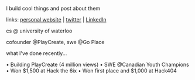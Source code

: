 I build cool things and post about them

links: [personal website](https://austinjian.ca/) | [twitter](https://x.com/austinjian_) | [LinkedIn](https://www.linkedin.com/in/austin-jian)

cs @ university of waterloo

cofounder @PlayCreate, swe @Go Place

what I've done recently...

• Building PlayCreate (4 million views)
• SWE @Canadian Youth Champions
• Won $1,500 at Hack the 6ix
• Won first place and $1,000 at Hack404

<!--
**austinjiann/austinjiann** is a ✨ _special_ ✨ repository because its `README.md` (this file) appears on your GitHub profile.

Here are some ideas to get you started:

- 🔭 I’m currently working on ...
- 🌱 I’m currently learning ...
- 👯 I’m looking to collaborate on ...
- 🤔 I’m looking for help with ...
- 💬 Ask me about ...
- 📫 How to reach me: ...
- 😄 Pronouns: ...
- ⚡ Fun fact: ...
-->
